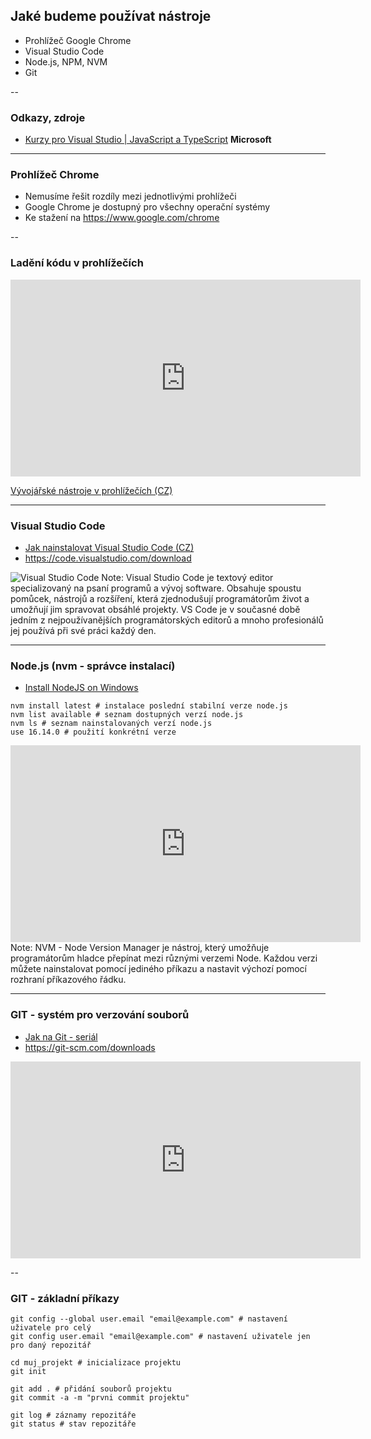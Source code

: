 ## Jaké budeme používat nástroje
* Prohlížeč Google Chrome
* Visual Studio Code
* Node.js, NPM, NVM
* Git

--
### Odkazy, zdroje
* [Kurzy pro Visual Studio | JavaScript a TypeScript](https://docs.microsoft.com/cs-cz/visualstudio/javascript/?view=vs-2022) **Microsoft**

---
### Prohlížeč Chrome
* Nemusíme řešit rozdíly mezi jednotlivými prohlížeči
* Google Chrome je dostupný pro všechny operační systémy
* Ke stažení na https://www.google.com/chrome

--
### Ladění kódu v prohlížečích
<iframe width="560" height="315" src="https://www.youtube.com/embed/eGpCdJ8DDaM" title="YouTube video player" frameborder="0" allow="accelerometer; autoplay; clipboard-write; encrypted-media; gyroscope; picture-in-picture" allowfullscreen></iframe>

[Vývojářské nástroje v prohlížečích (CZ)](https://help.wedos.cz/navody/poradna/vyvojarske-nastroje-v-prohlizecich/) 

---
### Visual Studio Code
* [Jak nainstalovat Visual Studio Code (CZ)](https://studuj.digital/2020/07/20/jak-nainstalovat-visual-studio-2/)
* https://code.visualstudio.com/download

![Visual Studio Code](https://code.visualstudio.com/assets/docs/languages/javascript/overview.png)
Note: Visual Studio Code je textový editor specializovaný na psaní programů a vývoj software. Obsahuje spoustu pomůcek, nástrojů a rozšíření, která zjednodušují programátorům život a umožňují jim spravovat obsáhlé projekty.
VS Code je v současné době jedním z nejpoužívanějších programátorských editorů a mnoho profesionálů jej používá při své práci každý den.

---
### Node.js (nvm - správce instalací)
* [Install NodeJS on Windows](https://docs.microsoft.com/en-us/windows/dev-environment/javascript/nodejs-on-windows)

```
nvm install latest # instalace poslední stabilní verze node.js
nvm list available # seznam dostupných verzí node.js
nvm ls # seznam nainstalovaných verzí node.js
use 16.14.0 # použití konkrétní verze
```

<iframe width="560" height="315" src="https://www.youtube.com/embed/uOnLOoajvBA" title="YouTube video player" frameborder="0" allow="accelerometer; autoplay; clipboard-write; encrypted-media; gyroscope; picture-in-picture" allowfullscreen></iframe>
Note:
NVM - Node Version Manager je nástroj, který umožňuje programátorům hladce přepínat mezi různými verzemi Node. Každou verzi můžete nainstalovat pomocí jediného příkazu a nastavit výchozí pomocí rozhraní příkazového řádku.

---
### GIT - systém pro verzování souborů
* [Jak na Git - seriál](https://www.kutac.cz/pocitace-a-internety/jak-na-git-dil-0-co-proc-jak)
* https://git-scm.com/downloads

<iframe width="560" height="315" src="https://www.youtube.com/embed/_cECfGAU-4Y" title="YouTube video player" frameborder="0" allow="accelerometer; autoplay; clipboard-write; encrypted-media; gyroscope; picture-in-picture" allowfullscreen></iframe>

--
### GIT - základní příkazy
```
git config --global user.email "email@example.com" # nastavení uživatele pro celý
git config user.email "email@example.com" # nastavení uživatele jen pro daný repozitář
```
```
cd muj_projekt # inicializace projektu
git init
```
```
git add . # přidání souborů projektu
git commit -a -m "prvni commit projektu"
```
```
git log # záznamy repozitáře
git status # stav repozitáře
```

